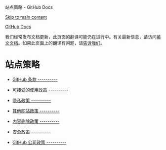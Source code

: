 站点策略 - GitHub Docs

[Skip to main content](#main-content)

[](/cn)[GitHub Docs](/cn)

我们经常发布文档更新，此页面的翻译可能仍在进行中。有关最新信息，请访问[英文文档](/en)。如果此页面上的翻译有问题，请[告诉我们](https://github.com/contact?form[subject]=translation%20issue%20on%20docs.github.com&form[comments]=)。

站点策略
==========

* [GitHub 条款 ----------](/cn/site-policy/github-terms)

* [可接受的使用政策 ----------](/cn/site-policy/acceptable-use-policies)

* [隐私政策 ----------](/cn/site-policy/privacy-policies)

* [其他网站政策 ----------](/cn/site-policy/other-site-policies)

* [内容删除政策 ----------](/cn/site-policy/content-removal-policies)

* [安全政策 ----------](/cn/site-policy/security-policies)

* [GitHub 公司政策 ----------](/cn/site-policy/github-company-policies)
